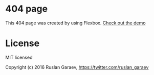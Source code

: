 # 404 page

This 404 page was created by using Flexbox.
[Check out the demo](https://ruslan-garaev.github.io/404-page/)


# License

MIT licensed

Copyright (c) 2016 Ruslan Garaev, https://twitter.com/ruslan_garaev
